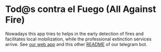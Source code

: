 # Tod@s contra el Fuego (All Against Fire)

Nowadays this app tries to helps in the early detection of fires and facilitates local mobilization, while the professional extinction services arrive.
See [our web app](https://github.com/comunes/todos-contra-el-fuego-web) and this other [README](https://github.com/comunes/todos-contra-el-fuego/tree/master/telegram-bot) of our telegram bot.
